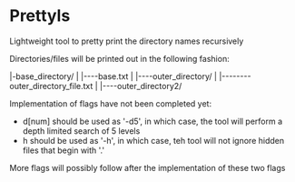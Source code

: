 Prettyls
====
Lightweight tool to pretty print the directory names recursively

Directories/files will be printed out in the following fashion:

|-base_directory/
|
|----base.txt
|
|----outer_directory/
|
|--------outer_directory_file.txt
|
|----outer_directory2/



Implementation of flags have not been completed yet:

- d[num] should be used as '-d5', in which case, the tool will perform a depth limited search of 5 levels
- h should be used as '-h', in which case, teh tool will not ignore hidden files that begin with '.'



More flags will possibly follow after the implementation of these two flags
